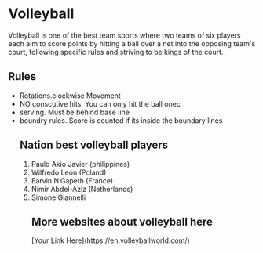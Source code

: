 <!DOCTYPE html>
<html>
<head>
  <title> king of the court! </title>
</head>
<body> <h1> Volleyball </h1>
<p> Volleyball is one of the best team sports where two teams of six players each aim to score points by hitting a ball over a net into the opposing team's court, following specific rules and striving to be kings of the court. </p>
<h2> Rules </h2>
  <Ul> 
  <li> Rotations.clockwise Movement </li>
  <li> NO conscutive hits. You can only hit the ball onec </li>
  <li> serving. Must be behind base line </li>
  <li> boundry rules. Score is counted if its inside the boundary lines</li>
<h2> Nation best volleyball players </h2>
  <ol>
  <li> Paulo Akio Javier (philippines) </li>
  <li> Wilfredo León (Poland) </li> 
  <li> Earvin N’Gapeth (France) </li>
  <li> Nimir Abdel-Aziz (Netherlands) </li>
  <li> Simone Giannelli </li>
<h2> More websites about volleyball here </h2>
  [Your Link Here](https://en.volleyballworld.com/)
